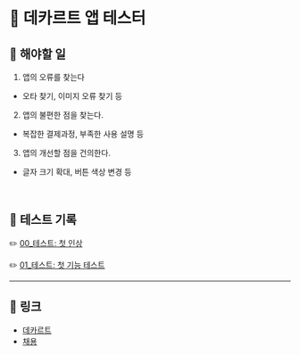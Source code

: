 # 📔 데카르트 앱 테스터

## 📌 해야할 일

1. 앱의 오류를 찾는다

- 오타 찾기, 이미지 오류 찾기 등

2. 앱의 불편한 점을 찾는다.

- 복잡한 결제과정, 부족한 사용 설명 등

3. 앱의 개선할 점을 건의한다.

- 글자 크기 확대, 버튼 색상 변경 등

<br />

## 📌 테스트 기록

✏️ [00\_테스트: 첫 인상](https://github.com/youngcodej22/app-tester-descartescare/blob/main/testingNote/00_intro.md)

✏️ [01\_테스트: 첫 기능 테스트](https://github.com/youngcodej22/app-tester-descartescare/blob/main/testingNote/00_intro.md)

---

## 🔗 링크

- [데카르트](https://www.descartescare.com/)
- [채용](https://www.descartescare.com/recruit_app_tester_share)
